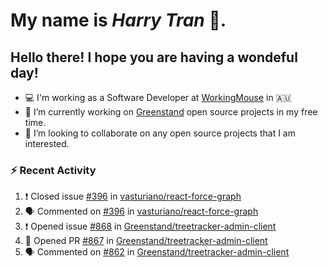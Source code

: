 #  My name is  *Harry Tran* 👋.
## Hello there! I hope you are having a wondeful day! 

- 💻 I'm working as a Software Developer at [WorkingMouse](http://workingmouse.com.au/) in 🇦🇺
- 🌱 I’m currently working on [Greenstand](https://github.com/Greenstand) open source projects in my free time.
- 👯 I’m looking to collaborate on any open source projects that I am interested.

### :zap: Recent Activity
<!--START_SECTION:activity-->
1. ❗️ Closed issue [#396](https://github.com/vasturiano/react-force-graph/issues/396) in [vasturiano/react-force-graph](https://github.com/vasturiano/react-force-graph)
2. 🗣 Commented on [#396](https://github.com/vasturiano/react-force-graph/issues/396) in [vasturiano/react-force-graph](https://github.com/vasturiano/react-force-graph)
3. ❗️ Opened issue [#868](https://github.com/Greenstand/treetracker-admin-client/issues/868) in [Greenstand/treetracker-admin-client](https://github.com/Greenstand/treetracker-admin-client)
4. 💪 Opened PR [#867](https://github.com/Greenstand/treetracker-admin-client/pull/867) in [Greenstand/treetracker-admin-client](https://github.com/Greenstand/treetracker-admin-client)
5. 🗣 Commented on [#862](https://github.com/Greenstand/treetracker-admin-client/issues/862) in [Greenstand/treetracker-admin-client](https://github.com/Greenstand/treetracker-admin-client)
<!--END_SECTION:activity-->

<!--

Here are some ideas to get you started:

- 🔭 I’m currently working on ...
- 🌱 I’m currently learning ...
- 👯 I’m looking to collaborate on ...
- 🤔 I’m looking for help with ...
- 💬 Ask me about ...
- 📫 How to reach me: ...
- 😄 Pronouns: ...
- ⚡ Fun fact: ...
# title 1
## title 2
### title 3
#### title 4
##### title 5
###### title 6

Text that is **bold**, *italic* and ~~strikethrough~~

* [ ] Item 2
   * [x] Sub Item 2b
* [ ] Item 1

1. Item 1
   1. Item 1
1. Item 2

| Column 1 | Column 2 | Column 3 |
| :--- | :---: | ---: |
| Row 1a | Row 1b | Row 1c |
| Row 2a | Row 2b | Row 2c |

This is a [link](https://mlh.io)

this is inline `code`, here is a block of code below 👇

```ts
const name: string = 'Eddie Jaoude';

// log name
console.log(name);
```

> I am a quote to give context

I am normal text talking about the above quote ☝️ 
-->